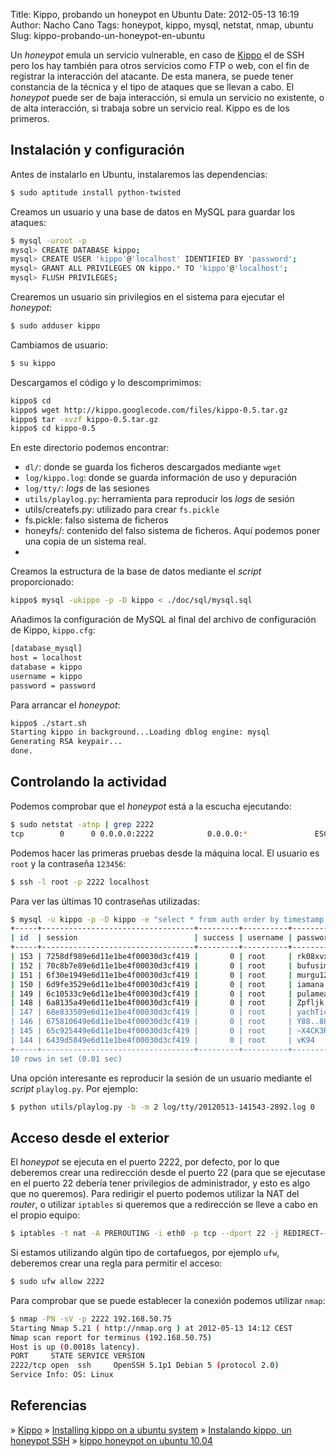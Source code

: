 Title: Kippo, probando un honeypot en Ubuntu
Date: 2012-05-13 16:19
Author: Nacho Cano
Tags: honeypot, kippo, mysql, netstat, nmap, ubuntu
Slug: kippo-probando-un-honeypot-en-ubuntu

Un _honeypot_ emula un servicio vulnerable, en caso de [Kippo][] el de
SSH pero los hay también para otros servicios como FTP o web, con el fin
de registrar la interacción del atacante. De esta manera, se puede tener
constancia de la técnica y el tipo de ataques que se llevan a cabo. El
_honeypot_ puede ser de baja interacción, si emula un servicio no
existente, o de alta interacción, si trabaja sobre un servicio real.
Kippo es de los primeros.


Instalación y configuración
---------------------------

Antes de instalarlo en Ubuntu, instalaremos las dependencias:

```bash
$ sudo aptitude install python-twisted
```

Creamos un usuario y una base de datos en MySQL para guardar los
ataques:

```bash
$ mysql -uroot -p
mysql> CREATE DATABASE kippo;
mysql> CREATE USER 'kippo'@'localhost' IDENTIFIED BY 'password';
mysql> GRANT ALL PRIVILEGES ON kippo.* TO 'kippo'@'localhost';
mysql> FLUSH PRIVILEGES;
```

Crearemos un usuario sin privilegios en el sistema para ejecutar el
_honeypot_:

```bash
$ sudo adduser kippo
```

Cambiamos de usuario:

```bash
$ su kippo
```

Descargamos el código y lo descomprimimos:

```bash
kippo$ cd
kippo$ wget http://kippo.googlecode.com/files/kippo-0.5.tar.gz
kippo$ tar -xvzf kippo-0.5.tar.gz
kippo$ cd kippo-0.5
```

En este directorio podemos encontrar:

-   `dl/`: donde se guarda los ficheros descargados mediante `wget`
-   `log/kippo.log`: donde se guarda información de uso y depuración
-   `log/tty/`: _logs_ de las sesiones
-   `utils/playlog.py`: herramienta para reproducir los _logs_ de sesión
-   utils/createfs.py: utilizado para crear `fs.pickle`
-   fs.pickle: falso sistema de ficheros
-   honeyfs/: contenido del falso sistema de ficheros. Aquí podemos
    poner una copia de un sistema real.
-

Creamos la estructura de la base de datos mediante el _script_
proporcionado:

```bash
kippo$ mysql -ukippo -p -D kippo < ./doc/sql/mysql.sql
```

Añadimos la configuración de MySQL al final del archivo de configuración
de Kippo, `kippo.cfg`:

```bash
[database_mysql]
host = localhost
database = kippo
username = kippo
password = password
```

Para arrancar el _honeypot_:

```bash
kippo$ ./start.sh
Starting kippo in background...Loading dblog engine: mysql
Generating RSA keypair...
done.
```

Controlando la actividad
------------------------

Podemos comprobar que el _honeypot_ está a la escucha ejecutando:

```bash
$ sudo netstat -atnp | grep 2222
tcp        0      0 0.0.0.0:2222            0.0.0.0:*               ESCUCHAR    6800/python
```

Podemos hacer las primeras pruebas desde la máquina local. El usuario es
`root` y la contraseña `123456`:

```bash
$ ssh -l root -p 2222 localhost
```

Para ver las últimas 10 contraseñas utilizadas:

```bash
$ mysql -u kippo -p -D kippo -e "select * from auth order by timestamp desc limit 10;"
+-----+----------------------------------+---------+----------+------------------------------+---------------------+
| id  | session                          | success | username | password                     | timestamp           |
+-----+----------------------------------+---------+----------+------------------------------+---------------------+
| 153 | 7258df989e6d11e1be4f00030d3cf419 |       0 | root     | rk08xvx12!                   | 2012-05-15 09:07:51 |
| 152 | 70c8b7e89e6d11e1be4f00030d3cf419 |       0 | root     | bufusimata                   | 2012-05-15 09:07:49 |
| 151 | 6f30e1949e6d11e1be4f00030d3cf419 |       0 | root     | murgu123                     | 2012-05-15 09:07:46 |
| 150 | 6d9fe3529e6d11e1be4f00030d3cf419 |       0 | root     | iamana                       | 2012-05-15 09:07:43 |
| 149 | 6c10533c9e6d11e1be4f00030d3cf419 |       0 | root     | pulamea1985                  | 2012-05-15 09:07:41 |
| 148 | 6a8135a49e6d11e1be4f00030d3cf419 |       0 | root     | Zpfljk,fkczddjlbnm'njnGFHJKM | 2012-05-15 09:07:38 |
| 147 | 68e833509e6d11e1be4f00030d3cf419 |       0 | root     | yachTicDokdipow              | 2012-05-15 09:07:35 |
| 146 | 675810649e6d11e1be4f00030d3cf419 |       0 | root     | Y88..88P                     | 2012-05-15 09:07:33 |
| 145 | 65c925449e6d11e1be4f00030d3cf419 |       0 | root     | ~X4CK3R                      | 2012-05-15 09:07:30 |
| 144 | 6439d5849e6d11e1be4f00030d3cf419 |       0 | root     | vK94                         | 2012-05-15 09:07:28 |
+-----+----------------------------------+---------+----------+------------------------------+---------------------+
10 rows in set (0.01 sec)
```

Una opción interesante es reproducir la sesión de un usuario mediante el
_script_ `playlog.py`. Por ejemplo:

```bash
$ python utils/playlog.py -b -m 2 log/tty/20120513-141543-2892.log 0
```

Acceso desde el exterior
------------------------

El _honeypot_ se ejecuta en el puerto 2222, por defecto, por lo que
deberemos crear una redirección desde el puerto 22 (para que se
ejecutase en el puerto 22 debería tener privilegios de administrador, y
esto es algo que no queremos). Para redirigir el puerto podemos utilizar
la NAT del _router_, o utilizar `iptables` si queremos que a redirección
se lleve a cabo en el propio equipo:

```bash
$ iptables -t nat -A PREROUTING -i eth0 -p tcp --dport 22 -j REDIRECT--to-port 2222
```

Si estamos utilizando algún tipo de cortafuegos, por ejemplo `ufw`,
deberemos crear una regla para permitir el acceso:

```bash
$ sudo ufw allow 2222
```

Para comprobar que se puede establecer la conexión podemos utilizar
`nmap`:

```bash
$ nmap -PN -sV -p 2222 192.168.50.75
Starting Nmap 5.21 ( http://nmap.org ) at 2012-05-13 14:12 CEST
Nmap scan report for terminus (192.168.50.75)
Host is up (0.0018s latency).
PORT     STATE SERVICE VERSION
2222/tcp open  ssh     OpenSSH 5.1p1 Debian 5 (protocol 2.0)
Service Info: OS: Linux
```

Referencias
-----------

» [Kippo][]
» [Installing kippo on a ubuntu system][]
» [Instalando kippo, un honeypot SSH][]
» [kippo honeypot on ubuntu 10.04][]

  [Kippo]: http://code.google.com/p/kippo/
    "Kippo"
  [Installing kippo on a ubuntu system]: http://www.syderoxylon.com/?p=159
    "Installing kippo on a ubuntu system"
  [Instalando kippo, un honeypot SSH]: http://dysloke.com/blog/?p=836
    "Instalando kippo, un honeypot SSH"
  [kippo honeypot on ubuntu 10.04]: http://hackertarget.com/kippo-honeypot-on-ubuntu-10-04/%20
    "kippo honeypot on ubuntu 10.04"
